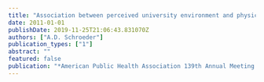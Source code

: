 ```yaml
---
title: "Association between perceived university environment and physical activity in college students."
date: 2011-01-01
publishDate: 2019-11-25T21:06:43.831070Z
authors: ["A.D. Schroeder"]
publication_types: ["1"]
abstract: ""
featured: false
publication: "*American Public Health Association 139th Annual Meeting and Exposition. Washington, DC.*"
---
```


